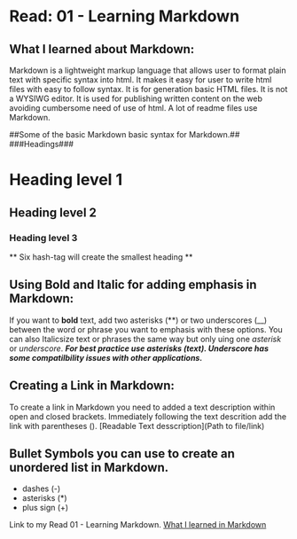 # Read: 01 - Learning Markdown

## What I learned about Markdown:

Markdown is a lightweight markup language that allows user to format plain text with specific syntax into html. It makes it easy for user to write html files with easy to follow syntax.  It is for generation basic HTML files. It is not a WYSIWG editor. It is used for publishing written content on the web avoiding cumbersome need of use of html. A lot of readme files use Markdown. 

##Some of the basic Markdown basic syntax for Markdown.##
###Headings###
# Heading level 1
## Heading level 2
### Heading level 3
** Six hash-tag will create the smallest heading **


## Using Bold and Italic for adding emphasis in Markdown:
If you want to **bold** text, add two asterisks (**) or two underscores (__) between the word or phrase you want to emphasis with these options.
You can also Italicsize text or phrases the same way but only uing one *asterisk* or _underscore_.
***For best practice use asterisks (***text***). Underscore has some compatilbility issues with other applications.***

## Creating a Link in Markdown:

To create a link in Markdown you need to added a text description within open and closed brackets. Immediately following the text descrition add the link with parentheses ().
[Readable Text desscription](Path to file/link)

## Bullet Symbols you can use to create an unordered list in Markdown.
- dashes (-)
- asterisks (*)
- plus sign (+)


Link to my Read 01 - Learning Markdown. [What I learned in Markdown](https://BrettF5.github.io/Read01/)
